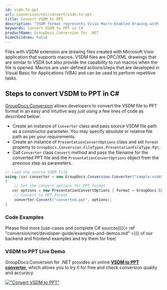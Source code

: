 ```yaml
---
id: vsdm-to-ppt
url: conversion/net/convert/vsdm-to-ppt
title: Convert VSDM to PPT
description: "VSDM format represents Visio Macro-Enabled Drawing with .vsdm extension. Learn how to convert VSDM to PPT file programmatically in C# language using GroupDocs.Conversion for .NET library."
keywords: Convert VSDM to PPT in C#
productName: GroupDocs.Conversion for .NET
hideChildren: False
---
```


Files with VSDM extension are drawing files created with Microsoft Visio application that supports macros. VSDM files are OPC/XML drawings that are similar to VSDX but also provide the capability to run macros when the file is opened. Macros are user-defined actions/steps that are developed in Visual Basic for Applications (VBA) and can be used to perform repetitive tasks.

## Steps to convert VSDM to PPT in C#

[GroupDocs.Conversion](https://products.groupdocs.com/conversion/net) allows developers to convert the VSDM file to PPT format in an easy and intuitive way just using a few lines of code as described below:

* Create an instance of `Converter` class and pass source VSDM file path as a constructor parameter. You may specify absolute or relative file path as per your requirements. 
* Create an instance of `PresentationConvertOptions` class and set `Format` property to `GroupDocs.Conversion.FileTypes.PresentationFileType.Ppt`.
* Call `Converter` class `Convert` method and pass the filename for the converted PPT file and the `PresentationConvertOptions` object from the previous step as parameters.

```csharp
// Load the source VSDM file
using (var converter = new GroupDocs.Conversion.Converter("sample.vsdm"))
{
    // Set the convert options for PPT format
   var options = new PresentationConvertOptions { Format = GroupDocs.Conversion.FileTypes.PresentationFileType.Ppt };
    // Convert to PPT format
    converter.Convert("converted.ppt", options);
}
```

### Code Examples

Please find more [use-cases and complete C# sources]({{< ref "conversion/net/developer-guide/examples-and-demos.md" >}}) of our backend and frontend examples and try them for free!

### VSDM to PPT Live Demo

GroupDocs.Conversion for .NET provides an online [**VSDM to PPT converter**](https://products.groupdocs.app/conversion/vsdm-to-ppt), which allows you to try it for free and check conversion quality and accuracy.

[!["Convert VSDM to PPT"](conversion/net/images/convert-to-ppt/convert-vsdm-to-ppt.png)](https://products.groupdocs.app/conversion/vsdm-to-ppt)